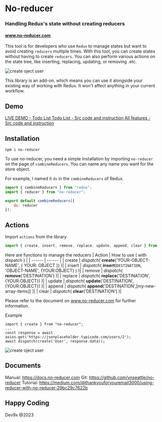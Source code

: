 # No-reducer
### Handling Redux's state without creating reducers
#### www.no-reducer.com

This tool is for developers who use ```Redux``` to manage states but want to avoid creating ```reducers``` multiple times. 
With this tool, you can create states without having to create ```reducers```. You can also perform various actions on the state tree, like inserting, replacing, updating, or removing .etc.

![create oject user](https://vnseattle.com/dynamicReducer/no-reducer.png)

This library is an add-on, which means you can use it alongside your existing way of working with Redux. It won't affect anything in your current workflow.
## Demo 

[LIVE DEMO  - Todo List ](https://codesandbox.io/s/no-reducer-5sydfd?file=/actions.js )
[Todo List - Src code and instruction ](https://github.com/vnseattle/no-reducer/tree/main/demo/todo-basic )
[All features  - Src code and instruction ](https://github.com/vnseattle/no-reducer/tree/main/demo/main )

## Installation

```npm
npm i no-reducer
```
To use no-reducer, you need a simple installation by importing ```no-reducer``` on the page of ```combineReducers```.
You can name any name you want for the store object. 

For example, I named it ```ds``` in the ```combineReducers``` of Redux.
```js
import { combineReducers } from "redux";
import { reducer } from "no-reducer";

export default combineReducers({
    ds: reducer
});
```
## Actions
Import ```actions``` from the library.

```js
import { create, insert, remove, replace, update, append, clear } from "no-reducer"
```
Here are functions to manage the reducers
| Action | How to use ( with dispatch ) |
| ------   | ------ |
| create    | *dispatch*( **create**('YOUR-OBJECT-NAME', { YOUR: OBJECT }) )|
| insert    | *dispatch*( **insert**(```DESTINATION```, 'OBJECT-NAME', {YOUR:OBJECT} ) )| 
| remove    | *dispatch*( **remove**('DESTINATION') )| 
| replace   | *dispatch*( **replace**('DESTINATION',{YOUR:OBJECT}) )| 
| update    | *dispatch*( **update**('DESTINATION', {YOUR:OBJECT}) )| 
| append    | *dispatch*( **append**('DESTINATION',[my-new-array-items]) )| 
| clear     | *dispatch*( **clear**('DESTINATION') )| 

Please refer to the document on www.no-reducer.com for further information.

Example
```JS
import { create } from "no-reducer";
...
const response = await axios.get('https://jsonplaceholder.typicode.com/users/2');
await dispatch(create('User', response.data));
```
![create oject user](https://vnseattle.com/dynamicReducer/CreatedObjectUser2.png)

## Documents
Manual: https://docs.no-reducer.com 
Git: https://github.com/vnseattle/no-reducer 
Tutorial: https://medium.com/@thankyouforyouremail3000/using-reducer-with-no-reducer-29bc29c7622b

## Happy Coding
Dev9x @2023